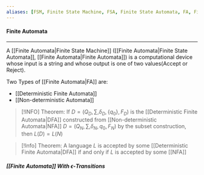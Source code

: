 ```yaml
---
aliases: [FSM, Finite State Machine, FSA, Finite State Automata, FA, Finite Automata]
---
```


#### Finite Automata
----
A [[Finite Automata|Finite State Machine]] ([[Finite Automata|Finite State Automata]], [[Finite Automata|Finite Automata]]) is a computational device whose input is a string and whose output is one of two values(Accept or Reject).

Two Types of [[Finite Automata|FA]] are: 
- [[Deterministic Finite Automata]]
- [[Non-deterministic Automata]]


>[!INFO]
Theorem: If $D = (Q_D, \sum, \delta_D, \{q_0\}, F_D)$ is the [[Deterministic Finite Automata|DFA]] constructed from [[Non-deterministic Automata|NFA]] $D = (Q_N, \sum, \delta_N, q_0, F_N)$ by the subset construction, then $L(D) = L(N)$


> [!Info]
> Theorem: A language $L$ is accepted by some [[Deterministic Finite Automata|DFA]] if and only if $L$ is accepted by some [[NFA]]

##### [[Finite Automata]] With $\epsilon$-Transitions
